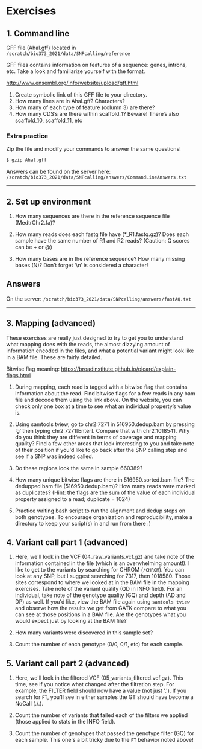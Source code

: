 # Exercises

## 1. Command line

GFF file (Ahal.gff) located in `/scratch/bio373_2021/data/SNPcalling/reference`

GFF files contains information on features of a sequence: genes, introns, etc. Take a look and familiarize yourself with the format.

<http://www.ensembl.org/info/website/upload/gff.html>

1. Create symbolic link of this GFF file to your directory.
2. How many lines are in Ahal.gff? Characters?
3. How many of each type of feature (column 3) are there?
4. How many CDS’s are there within scaffold_1? Beware! There’s also scaffold_10, scaffold_11, etc

### Extra practice

Zip the file and modify your commands to answer the same questions!

```bash
$ gzip Ahal.gff
```

Answers can be found on the server here: `/scratch/bio373_2021/data/SNPcalling/answers/CommandLineAnswers.txt`

* * *

## 2. Set up environment

1. How many sequences are there in the reference sequence file (MedtrChr2.fa)?

2. How many reads does each fastq file have (\*\_R1.fastq.gz)? Does each sample have the same number of R1 and R2 reads? (Caution: Q scores can be + or @)

3. How many bases are in the reference sequence? How many missing bases (N)? Don’t forget ‘\\n’ is considered a character!

## Answers

On the server: `/scratch/bio373_2021/data/SNPcalling/answers/fastAQ.txt`

* * *

## 3. Mapping (advanced)

These exercises are really just designed to try to get you to understand what mapping does with the reads, the almost dizzying amount of information encoded in the files, and what a potential variant might look like in a BAM file. These are fairly detailed.

Bitwise flag meaning: <https://broadinstitute.github.io/picard/explain-flags.html>

1. During mapping, each read is tagged with a bitwise flag that contains information about the read. Find bitwise flags for a few reads in any bam file and decode them using the link above. On the website, you can check only one box at a time to see what an individual property’s value is.

2. Using samtools tview, go to chr2:7271 in 516950.dedup.bam by pressing ‘g’ then typing chr2:7271[Enter]. Compare that with chr2:1018541. Why do you think they are different in terms of coverage and mapping quality? Find a few other areas that look interesting to you and take note of their position if you'd like to go back after the SNP calling step and see if a SNP was indeed called.

3. Do these regions look the same in sample 660389?

4. How many unique bitwise flags are there in 516950.sorted.bam file? The dedupped bam file (516950.dedup.bam)? How many reads were marked as duplicates? (Hint: the flags are the sum of the value of each individual property assigned to a read; duplicate = 1024)

5. Practice writing bash script to run the alignment and dedup steps on both genotypes. To encourage organization and reproducibility, make a directory to keep your script(s) in and run from there :)


## 4. Variant call part 1 (advanced)

1. Here, we'll look in the VCF (04_raw_variants.vcf.gz) and take note of the information contained in the file (which is an overwhelming amount!). I like to get to the variants by searching for CHROM (`/CHROM`). You can look at any SNP, but I suggest searching for 7317, then 1018580. Those sites correspond to where we looked at in the BAM file in the mapping exercises. Take note of the variant quality (QD in INFO field). For an individual, take note of the genotype quality (GQ) and depth (AD and DP) as well. If you'd like, view the BAM file again using `samtools tview` and observe how the results we get from GATK compare to what you can see at those positions in a BAM file. Are the genotypes what you would expect just by looking at the BAM file?  

2. How many variants were discovered in this sample set?

3. Count the number of each genotype (0/0, 0/1, etc) for each sample.


## 5. Variant call part 2 (advanced)

1. Here, we'll look in the filtered VCF (05_variants_filtered.vcf.gz). This time, see if you notice what changed after the filtration step. For example, the FILTER field should now have a value (not just '.'). If you search for `FT`, you'll see in either samples the GT should have become a NoCall (./.).

2. Count the number of variants that failed each of the filters we applied (those applied to stats in the INFO field).

3. Count the number of genotypes that passed the genotype filter (GQ) for each sample. This one's a bit tricky due to the `FT` behavior noted above!
